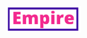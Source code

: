 <h1 align="center">
    <img alt="DFlix" src="./src/assets/logos/logo.png" height="60px" />   
</h1>
